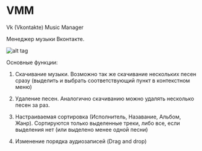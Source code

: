 VMM
===

Vk (Vkontakte) Music Manager


Менеджер музыки Вконтакте.

![alt tag](http://habrastorage.org/files/732/847/e4f/732847e4fa4d40dca0d7ec43c6f993be.png)


Основные функции:

1. Скачивание музыки. Возможно так же скачивание нескольких песен сразу (выделить и выбрать соответствующий пункт в контекстном меню)

2. Удаление песен. Аналогично скачиванию можно удалять несколько песен за раз.

3.  Настраиваемая сортировка (Исполнитель, Назавание, Альбом, Жанр). Сортируются только выделенные треки, либо все, если выделения нет (или выделено менее одной песни)

4. Изменение порядка аудиозаписей (Drag and drop)



